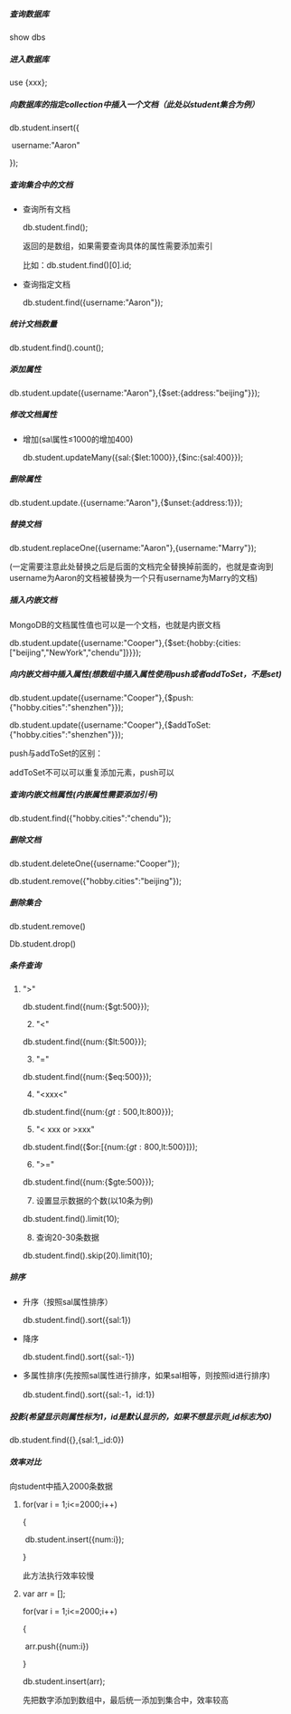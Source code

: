 ##### 查询数据库

show dbs



##### 进入数据库

use {xxx};



##### 向数据库的指定collection中插入一个文档（此处以student集合为例）

db.student.insert({

​	username:"Aaron"

});



##### 查询集合中的文档

 - 查询所有文档

   db.student.find();

   返回的是数组，如果需要查询具体的属性需要添加索引

   比如：db.student.find()[0].id;

- 查询指定文档

  db.student.find({username:"Aaron"});

  

##### 统计文档数量

db.student.find().count();



##### 添加属性

db.student.update({username:"Aaron"},{$set:{address:"beijing"}});



##### 修改文档属性

 - 增加(sal属性≤1000的增加400)

   db.student.updateMany({sal:{$let:1000}},{$inc:{sal:400}});



##### 删除属性

db.student.update.({username:"Aaron"},{$unset:{address:1}});



##### 替换文档

db.student.replaceOne({username:"Aaron"},{username:"Marry"});

 (一定需要注意此处替换之后是后面的文档完全替换掉前面的，也就是查询到username为Aaron的文档被替换为一个只有username为Marry的文档)



##### 插入内嵌文档

MongoDB的文档属性值也可以是一个文档，也就是内嵌文档

db.student.update({username:"Cooper"},{$set:{hobby:{cities:["beijing","NewYork","chendu"]}}});



##### 向内嵌文档中插入属性(想数组中插入属性使用push或者addToSet，不是set)

db.student.update({username:"Cooper"},{$push:{"hobby.cities":"shenzhen"}});

db.student.update({username:"Cooper"},{$addToSet:{"hobby.cities":"shenzhen"}});



push与addToSet的区别：

addToSet不可以可以重复添加元素，push可以



##### 查询内嵌文档属性(内嵌属性需要添加引号)

db.student.find({"hobby.cities":"chendu"});



##### 删除文档

db.student.deleteOne({username:"Cooper"});

db.student.remove({"hobby.cities":"beijing"});



##### 删除集合

db.student.remove()

Db.student.drop()



##### 条件查询

 1. ">"

    db.student.find({num:{$gt:500}});

	2. "<"

    db.student.find({num:{$lt:500}});

	3. "="

    db.student.find({num:{$eq:500}});

	4. "<xxx<"

    db.student.find({num:{$gt:500,$lt:800}});

	5. "< xxx or  >xxx"

    db.student.find({$or:[{num:{$gt:800,$lt:500}]});

	6. ">="

    db.student.find({num:{$gte:500}});

	7. 设置显示数据的个数(以10条为例)

    db.student.find().limit(10);

	8. 查询20-30条数据

    db.student.find().skip(20).limit(10);



##### 排序

 - 升序（按照sal属性排序）

   db.student.find().sort({sal:1})  

- 降序

  db.student.find().sort({sal:-1})  

- 多属性排序(先按照sal属性进行排序，如果sal相等，则按照id进行排序)

  db.student.find().sort({sal:-1，id:1})  



##### 投影(希望显示则属性标为1，id是默认显示的，如果不想显示则_id标志为0)

db.student.find({},{sal:1,_id:0})



##### 效率对比

向student中插入2000条数据

1. for(var i = 1;i<=2000;i++)

   {

   ​	db.student.insert({num:i});

   }

   此方法执行效率较慢

2. var arr = [];

   for(var i = 1;i<=2000;i++)

   {

   ​	arr.push({num:i})

   }

   db.student.insert(arr);

   先把数字添加到数组中，最后统一添加到集合中，效率较高









